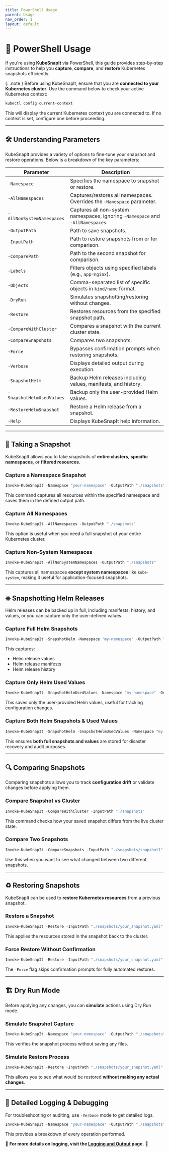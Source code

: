 ```yaml
---
title: PowerShell Usage
parent: Usage
nav_order: 1
layout: default
---
```


# 📸 PowerShell Usage

If you're using **KubeSnapIt** via PowerShell, this guide provides step-by-step instructions to help you **capture**, **compare**, and **restore** Kubernetes snapshots efficiently.

{: .note }
Before using KubeSnapIt, ensure that you are **connected to your Kubernetes cluster**. Use the command below to check your active Kubernetes context:

```powershell
kubectl config current-context
```

This will display the current Kubernetes context you are connected to. If no context is set, configure one before proceeding.

---

## 🛠️ Understanding Parameters

KubeSnapIt provides a variety of options to fine-tune your snapshot and restore operations. Below is a breakdown of the key parameters:

| Parameter                  | Description                                                                 |
|----------------------------|-----------------------------------------------------------------------------|
| `-Namespace`               | Specifies the namespace to snapshot or restore.                             |
| `-AllNamespaces`           | Captures/restores all namespaces. Overrides the `-Namespace` parameter.     |
| `-AllNonSystemNamespaces`  | Captures all non-system namespaces, ignoring `-Namespace` and `-AllNamespaces`. |
| `-OutputPath`              | Path to save snapshots.                                                     |
| `-InputPath`               | Path to restore snapshots from or for comparison.                           |
| `-ComparePath`             | Path to the second snapshot for comparison.                                 |
| `-Labels`                  | Filters objects using specified labels (e.g., `app=nginx`).                 |
| `-Objects`                 | Comma-separated list of specific objects in `kind/name` format.             |
| `-DryRun`                  | Simulates snapshotting/restoring without changes.                           |
| `-Restore`                 | Restores resources from the specified snapshot path.                        |
| `-CompareWithCluster`      | Compares a snapshot with the current cluster state.                         |
| `-CompareSnapshots`        | Compares two snapshots.                                                     |
| `-Force`                   | Bypasses confirmation prompts when restoring snapshots.                     |
| `-Verbose`                 | Displays detailed output during execution.                                  |
| `-SnapshotHelm`            | Backup Helm releases including values, manifests, and history.              |
| `-SnapshotHelmUsedValues`  | Backup only the user-provided Helm values.                                  |
| `-RestoreHelmSnapshot`     | Restore a Helm release from a snapshot.                                    |
| `-Help`                    | Displays KubeSnapIt help information.                                      |

---

## 📂 Taking a Snapshot

KubeSnapIt allows you to take snapshots of **entire clusters**, **specific namespaces**, or **filtered resources**.

### Capture a Namespace Snapshot
```powershell
Invoke-KubeSnapIt -Namespace "your-namespace" -OutputPath "./snapshots"
```
This command captures all resources within the specified namespace and saves them in the defined output path.

### Capture All Namespaces
```powershell
Invoke-KubeSnapIt -AllNamespaces -OutputPath "./snapshots"
```
This option is useful when you need a full snapshot of your entire Kubernetes cluster.

### Capture Non-System Namespaces
```powershell
Invoke-KubeSnapIt -AllNonSystemNamespaces -OutputPath "./snapshots"
```
This captures all namespaces **except system namespaces** like `kube-system`, making it useful for application-focused snapshots.

---

## ⎈ Snapshotting Helm Releases

Helm releases can be backed up in full, including manifests, history, and values, or you can capture only the user-defined values.

### Capture Full Helm Snapshots
```powershell
Invoke-KubeSnapIt -SnapshotHelm -Namespace "my-namespace" -OutputPath "./helm-backups"
```
This captures:
- Helm release values
- Helm release manifests
- Helm release history

### Capture Only Helm Used Values
```powershell
Invoke-KubeSnapIt -SnapshotHelmUsedValues -Namespace "my-namespace" -OutputPath "./helm-backups"
```
This saves only the user-provided Helm values, useful for tracking configuration changes.

### Capture Both Helm Snapshots & Used Values
```powershell
Invoke-KubeSnapIt -SnapshotHelm -SnapshotHelmUsedValues -Namespace "my-namespace" -OutputPath "./helm-backups"
```
This ensures **both full snapshots and values** are stored for disaster recovery and audit purposes.

---

## 🔍 Comparing Snapshots

Comparing snapshots allows you to track **configuration drift** or validate changes before applying them.

### Compare Snapshot vs Cluster
```powershell
Invoke-KubeSnapIt -CompareWithCluster -InputPath "./snapshots"
```
This command checks how your saved snapshot differs from the live cluster state.

### Compare Two Snapshots
```powershell
Invoke-KubeSnapIt -CompareSnapshots -InputPath "./snapshots/snapshot1" -ComparePath "./snapshots/snapshot2"
```
Use this when you want to see what changed between two different snapshots.

---

## ♻️ Restoring Snapshots

KubeSnapIt can be used to **restore Kubernetes resources** from a previous snapshot.

### Restore a Snapshot
```powershell
Invoke-KubeSnapIt -Restore -InputPath "./snapshots/your_snapshot.yaml"
```
This applies the resources stored in the snapshot back to the cluster.

### Force Restore Without Confirmation
```powershell
Invoke-KubeSnapIt -Restore -InputPath "./snapshots/your_snapshot.yaml" -Force
```
The `-Force` flag skips confirmation prompts for fully automated restores.

---

## 🏗️ Dry Run Mode

Before applying any changes, you can **simulate** actions using Dry Run mode.

### Simulate Snapshot Capture
```powershell
Invoke-KubeSnapIt -Namespace "your-namespace" -OutputPath "./snapshots" -DryRun
```
This verifies the snapshot process without saving any files.

### Simulate Restore Process
```powershell
Invoke-KubeSnapIt -Restore -InputPath "./snapshots/your_snapshot.yaml" -DryRun
```
This allows you to see what would be restored **without making any actual changes**.

---

## 🔎 Detailed Logging & Debugging

For troubleshooting or auditing, use `-Verbose` mode to get detailed logs.
```powershell
Invoke-KubeSnapIt -Namespace "your-namespace" -OutputPath "./snapshots" -Verbose
```
This provides a breakdown of every operation performed.

📌 **For more details on logging, visit the [Logging and Output](../logging-output) page.** 🚀

